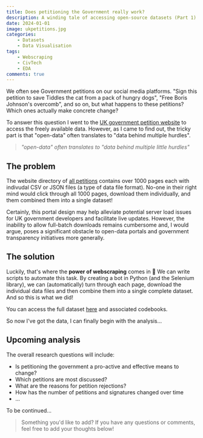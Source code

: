 ```yaml
---
title: Does petitioning the Government really work?
description: A winding tale of accessing open-source datasets (Part 1)
date: 2024-01-01
image: ukpetitions.jpg
categories:
    - Datasets
    - Data Visualisation
tags:
    - Webscraping
    - CivTech
    - EDA
comments: true
---
```


We often see Government petitions on our social media platforms. "Sign this petition to save Tiddles the cat from a pack of hungry dogs", "Free Boris Johnson's overcomb", and so on, but what happens to these petitions? Which ones actually make concrete change?

To answer this question I went to the [UK government petition website](https://petition.parliament.uk/) to access the freely available data. However, as I came to find out, the tricky part is that "open-data" often translates to "data behind multiple hurdles".

> _"open-data" often translates to "data behind multiple little hurdles"_

## The problem

The website directory of [all petitions](https://petition.parliament.uk/petitions) contains over 1000 pages each with indivudal CSV or JSON files (a type of data file format). No-one in their right mind would click through all 1000 pages, download them individually, and them combined them into a single dataset!

Certainly, this portal design may help alleviate potential server load issues for UK government developers and facilitate live updates. However, the inability to allow full-batch downloads remains cumbersome and, I would argue, poses a significant obstacle to open-data portals and government transparency initiatives more generally.

## The solution

Luckily, that's where the **power of webscraping** comes in :muscle: We can write scripts to automate this task. By creating a bot in Python (and the Selenium library), we can (automatically) turn through each page, download the individual data files and then combine them into a single complete dataset. And so this is what we did!

You can access the full dataset [here](https://www.kaggle.com/datasets/wilomentena/uk-government-petitions) and associated codebooks.

So now I've got the data, I can finally begin with the analysis...

## Upcoming analysis

The overall research questions will include:

- Is petitioning the government a pro-active and effective means to change?
- Which petitions are most discussed?
- What are the reasons for petition rejections?
- How has the number of petitions and signatures changed over time
- ...

To be continued...

> Something you'd like to add? If you have any questions or comments, feel free to add your thoughts below!


